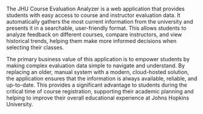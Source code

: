 The JHU Course Evaluation Analyzer is a web application that provides students with easy access to course and instructor evaluation data. It automatically gathers the most current information from the university and presents it in a searchable, user-friendly format. This allows students to analyze feedback on different courses, compare instructors, and view historical trends, helping them make more informed decisions when selecting their classes.

The primary business value of this application is to empower students by making complex evaluation data simple to navigate and understand. By replacing an older, manual system with a modern, cloud-hosted solution, the application ensures that the information is always available, reliable, and up-to-date. This provides a significant advantage to students during the critical time of course registration, supporting their academic planning and helping to improve their overall educational experience at Johns Hopkins University.